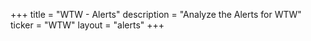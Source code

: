 +++
title = "WTW - Alerts"
description = "Analyze the Alerts for WTW"
ticker = "WTW"
layout = "alerts"
+++

